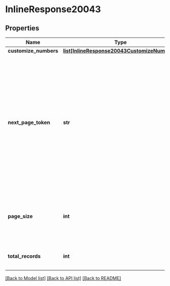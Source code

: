 # InlineResponse20043

## Properties
Name | Type | Description | Notes
------------ | ------------- | ------------- | -------------
**customize_numbers** | [**list[InlineResponse20043CustomizeNumbers]**](InlineResponse20043CustomizeNumbers.md) |  | [optional] 
**next_page_token** | **str** | The next page token paginates through a large set of results. A next page token is returned whenever the set of available results exceeds the current page size. The expiration period for this token is 15 minutes. | [optional] 
**page_size** | **int** | The number of records returned within a single API call for each page. | [optional] 
**total_records** | **int** | The total number of records returned. | [optional] 

[[Back to Model list]](../README.md#documentation-for-models) [[Back to API list]](../README.md#documentation-for-api-endpoints) [[Back to README]](../README.md)

